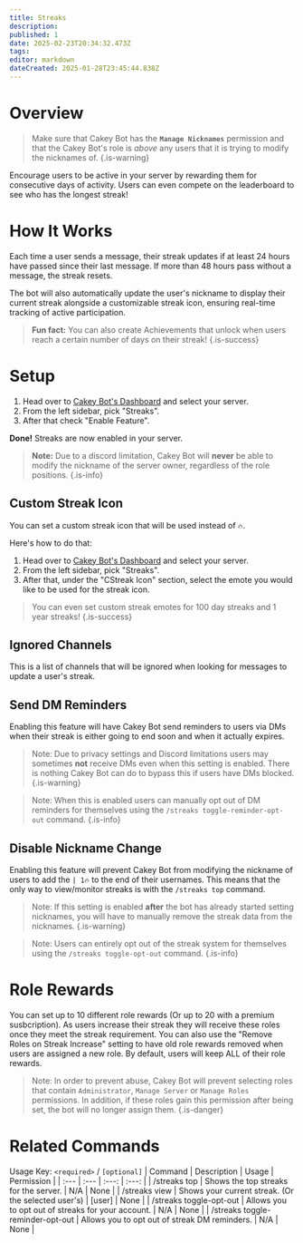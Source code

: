 ```yaml
---
title: Streaks
description: 
published: 1
date: 2025-02-23T20:34:32.473Z
tags: 
editor: markdown
dateCreated: 2025-01-28T23:45:44.838Z
---
```


# Overview

> Make sure that Cakey Bot has the **`Manage Nicknames`** permission and that the Cakey Bot's role is _above_ any users that it is trying to modify the nicknames of.
{.is-warning}

Encourage users to be active in your server by rewarding them for consecutive days of activity. Users can even compete on the leaderboard to see who has the longest streak!

# How It Works
Each time a user sends a message, their streak updates if at least 24 hours have passed since their last message. If more than 48 hours pass without a message, the streak resets. 

The bot will also automatically update the user's nickname to display their current streak alongside a customizable streak icon, ensuring real-time tracking of active participation.

> **Fun fact:** You can also create Achievements that unlock when users reach a certain number of days on their streak!
{.is-success}

# Setup
1. Head over to [Cakey Bot's Dashboard](https://cakey.bot/dashboard/public) and select your server.
2. From the left sidebar, pick "Streaks".
3. After that check "Enable Feature".

**Done!** Streaks are now enabled in your server.

> **Note:** Due to a discord limitation, Cakey Bot will **never** be able to modify the nickname of the server owner, regardless of the role positions.
{.is-info}

## Custom Streak Icon
You can set a custom streak icon that will be used instead of `🔥`.

Here's how to do that:
1. Head over to [Cakey Bot's Dashboard](https://cakey.bot/dashboard/public) and select your server.
2. From the left sidebar, pick "Streaks".
3. After that, under the "CStreak Icon" section, select the emote you would like to be used for the streak icon.

> You can even set custom streak emotes for 100 day streaks and 1 year streaks!
{.is-success}

## Ignored Channels
This is a list of channels that will be ignored when looking for messages to update a user's streak.

## Send DM Reminders
Enabling this feature will have Cakey Bot send reminders to users via DMs when their streak is either going to end soon and when it actually expires.

> Note: Due to privacy settings and Discord limitations users may sometimes **not** receive DMs even when this setting is enabled. There is nothing Cakey Bot can do to bypass this if users have DMs blocked.
{.is-warning}

> Note: When this is enabled users can manually opt out of DM reminders for themselves using the `/streaks toggle-reminder-opt-out` command.
{.is-info}

## Disable Nickname Change
Enabling this feature will prevent Cakey Bot from modifying the nickname of users to add the `| 1🔥` to the end of their usernames. This means that the only way to view/monitor streaks is with the `/streaks top` command.

> Note: If this setting is enabled **after** the bot has already started setting nicknames, you will have to manually remove the streak data from the nicknames.
{.is-warning}

> Note: Users can entirely opt out of the streak system for themselves using the `/streaks toggle-opt-out` command.
{.is-info}

# Role Rewards
You can set up to 10 different role rewards (Or up to 20 with a premium susbcription). As users increase their streak they will receive these roles once they meet the streak requirement. You can also use the "Remove Roles on Streak Increase" setting to have old role rewards removed when users are assigned a new role. By default, users will keep ALL of their role rewards.

> Note: In order to prevent abuse, Cakey Bot will prevent selecting roles that contain `Administrator`, `Manage Server` or `Manage Roles` permissions. In addition, if these roles gain this permission after being set, the bot will no longer assign them.
{.is-danger}

# Related Commands
Usage Key: `<required>` / `[optional]`
| Command | Description | Usage | Permission |
| :--- | :--- | :---: | :---: |
| /streaks top | Shows the top streaks for the server. | N/A | None | 
| /streaks view | Shows your current streak. (Or the selected user's) | [user] | None | 
| /streaks toggle-opt-out | Allows you to opt out of streaks for your account. | N/A | None | 
| /streaks toggle-reminder-opt-out | Allows you to opt out of streak DM reminders. | N/A | None | 